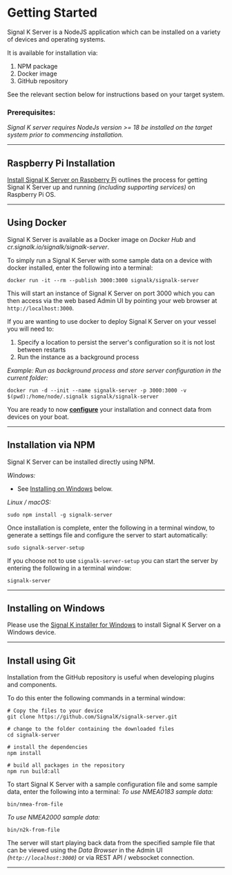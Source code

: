 # Getting Started

Signal K Server is a NodeJS application which can be installed on a variety of devices and operating systems.

It is available for installation via:
1. NPM package
1. Docker image 
1. GitHub repository

See the relevant section below for instructions based on your target system.


### Prerequisites:

_Signal K server requires NodeJs version >= 18 be installed on the target system prior to commencing installation._

---

## Raspberry Pi Installation

[Install Signal K Server on Raspberry Pi](raspberry_pi_installation.md) outlines the process for getting Signal K Server up and running _(including supporting services)_ on Raspberry Pi OS.

---

## Using Docker

Signal K Server is available as a Docker image on _Docker Hub_ and _cr.signalk.io/signalk/signalk-server_.

To simply run a Signal K Server with some sample data on a device with docker installed, enter the following into a terminal:
```shell
docker run -it --rm --publish 3000:3000 signalk/signalk-server
```

This will start an instance of Signal K Server on port 3000 which you can then access via the web based Admin UI by pointing your web browser at `http://localhost:3000`.


If you are wanting to use docker to deploy Signal K Server on your vessel you will need to:
1. Specify a location to persist the server's configuration so it is not lost between restarts
1. Run the instance as a background process

_Example: Run as background process and store server configuration in the current folder:_
```shell
docker run -d --init --name signalk-server -p 3000:3000 -v $(pwd):/home/node/.signalk signalk/signalk-server
```

You are ready to now **[configure](../setup/configuration.md)** your installation and connect data from devices on your boat.

---


## Installation via NPM   

Signal K Server can be installed directly using NPM.

_Windows:_

- See [Installing on Windows](#installing-on-windows) below.

_Linux / macOS:_
```shell
sudo npm install -g signalk-server
```

Once installation is complete, enter the following in a terminal window, to generate a settings file and configure the server to start automatically:
```shell
sudo signalk-server-setup
```

If you choose not to use `signalk-server-setup` you can start the server by entering the following in a terminal window:
```shell
signalk-server 
```

---


## Installing on Windows

Please use the [Signal K installer for Windows](https://github.com/SignalK/signalk-server-windows) to install Signal K Server on a Windows device.

---

## Install using Git

Installation from the GitHub repository is useful when developing plugins and components.

To do this enter the following commands in a terminal window:
```shell
# Copy the files to your device
git clone https://github.com/SignalK/signalk-server.git

# change to the folder containing the downloaded files
cd signalk-server

# install the dependencies
npm install

# build all packages in the repository
npm run build:all
```

To start Signal K Server with a sample configuration file and some sample data, enter the following into a terminal:
_To use NMEA0183 sample data:_
``` shell
bin/nmea-from-file 
```

_To use NMEA2000 sample data:_
``` shell
bin/n2k-from-file
```
The server will start playing back data from the specified sample file that can be viewed using the _Data Browser_ in the Admin UI _(`http://localhost:3000`)_ or via REST API / websocket connection.

---
